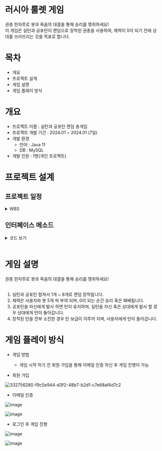 # 러시아 룰렛 게임
권총 한자루로 봇과 죽음의 대결을 통해 승리를 쟁취하세요! <br>
이 게임은 실탄과 공포탄이 랜덤으로 장착된 권총을 사용하여, 체력이 0이 되기 전에 상대를 쓰러뜨리는 것을 목표로 합니다.

# 목차
* 개요
* 프로젝트 설계
* 게임 설명
* 게임 플레이 방식


# 개요
* 프로젝트 이름 : 실탄과 공포탄 랜덤 총게임
* 프로젝트 개발 기간 : 2024.01 ~ 2024.01 (7일)
* 개발 환경
  * 언어 : Java 11
  * DB : MySQL
* 개발 인원 : 1명(개인 프로젝트)

# 프로젝트 설계

## 프로젝트 일정
<details>
    <summary>WBS</summary>

![image](https://github.com/koyuhjkl123/RussianRoulette/assets/94844952/a58e03f1-a049-412e-8025-d684262d21e4)

</details>

## 인터페이스 메소드
<details>
    <summary>코드 보기</summary>

```java
public interface UserAdmin {
	
//	유저 사용 메뉴바
	default public void UserMenubar() {};
//	비회원 로그인
	default public void UserNonMemberLogin(String key, String name) {};
//	비회원 로그인 Info
	default public void UserNonMemberInfo() {};
//  비회원 로그인 체크
	
//	유저 회원가입
	default public void UserRegister() {}; // 완료
//	유저 로그인
	default public void UserLogin() {};
//	유저 아이디 찾기
	default public void UserIdSelect() {};
//	유저 비밀번호 찾기
	default public void UserPwdSelect() {};
//	로그인 정보 변경 
	default public void UserUpdateLoginInfo() {};
//	유저 로그인 표시 구현
	default public void UserLoginInfo(String id, String pw) {};
//	유저 회원가입 시 중복 검사
	default public Boolean UserRegisterIs(String userid) {return false;};
//	유저 회원가입 시 이메일 중복 검사
	default public Boolean UserRegisteremail(String email) {return false;};
//	유저 남자, 여자 확인
	default public Boolean UserGenders(String gender) {return false;};
//	랜덤 10자리 숫자를 생성
	default public String generateRandomKey() {return "";};
//	연락처 하이픈(-) 양식에 맞게 설정
	default public String formatPhoneNumber(String phoneNumber) {return "";};
//	생년월일 양식 맞게 설정
	default public String formatBirth(String birth) {return "";};
//	유저가 게임을 시작하는 메서드
	default public void UserBollet(String user_id) {};
//	유저가 사용하는 턴
	default public void UserBollets(String user_name) {};
	
//	관리자 

//	이메일
	default public void AdminEmail(String email) {};
//	관리자 메일로 사용자에게 인증메일 발송
	default public void SendEmail(String user_email, String email_title, String email_body, String admin_email,
			String admin_email_pwd, String email_server_host, String email_server_port) {};
	// 사용자에게 이메일 발송 시 인증코드 6자리 생성하는 메서드 
	default public String GenerateVerificationCode() {return "";};
//	유저가 로그인 후 로그인 상태를 true 변환
	default public void UserApprovalStatus() {};
	
//  관리자 러시안 룰렛
	default public void AdminRussianRoulett(String user_name) {};
//	총알(실탄, 공포탄) 생성
	default public void AdminBullets(Map<String, Integer> buttles) {};
//	총알 실탄, 공포탄 반환
	default public String AdminBulletType() {return "";};
//	실탄, 공포탄 반환되는 문자열에 따라 발포 메서드
	default public void AdminUseBullet(String bullet) {};
//  봇이 턴 제어
	default public void AdminBotTurn(String user_name) {};
//	봇이 공격하는 제어 메서드
	default public void AdminBotAttack(String user, String bot) {};
//	사용자 및 봇 승패
	default public int AdminWinLoss(int user_health,int bot_health) {return 0;};
	
	
}

```

</details>
<br>

# 게임 설명
권총 한자루로 봇과 죽음의 대결을 통해 승리를 쟁취하세요! <br>
<br>

1. 실탄과 공포탄 합쳐서 1개 ~ 8개로 랜덤 장착됩니다. <br>
2. 체력은 사용자와 봇 5개 씩 부여 되며, 0이 되는 순간 승리 혹은 패배됩니다. <br>
3. 공포탄을 자신에게 발사 하면 턴이 유지하며, 실탄을 자신 혹은 상대에게 발사 할 경우 상대에게 턴이 돌아갑니다. <br>
4. 장착된 탄을 전부 소진한 경우 탄 보급이 이루어 지며, 사용자에게 턴이 돌아갑니다. <br>

# 게임 플레이 방식
* 게임 방법
  * 게임 시작 하기 전 회원 가입을 통해 이메일 인증 하신 후 게임 진행이 가능

* 회원 가입

![332756280-f9c5e944-d3f2-48b7-b2d1-c7e68af4d7c2](https://github.com/user-attachments/assets/00d45a13-1b2d-4187-9101-0cca054daa97)


* 이메일 인증

![image](https://github.com/koyuhjkl123/RussianRoulette/assets/94844952/5f0cbb92-bc59-462f-a879-1e50c38d420e)
<br>

![image](https://github.com/koyuhjkl123/RussianRoulette/assets/94844952/8a8ad9da-fe6e-43c7-8e38-d5e43e6c3a88)
<br>

* 로그인 후 게임 진행

![image](https://github.com/koyuhjkl123/RussianRoulette/assets/94844952/b26fb648-e4f7-4451-b457-56fc50b59208)
<br>

![image](https://github.com/koyuhjkl123/RussianRoulette/assets/94844952/cffe3f41-d3b9-4082-86e5-1bc99b4f3c13)


